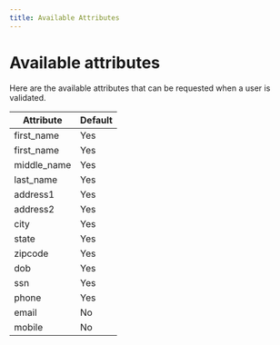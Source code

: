 ```yaml
---
title: Available Attributes
---
```


# Available attributes

Here are the available attributes that can be requested when a user is validated.

| Attribute      | Default |
|----------------|---------|
| first_name     | Yes     |
| first_name     | Yes     |
| middle_name    | Yes     |
| last_name      | Yes     |
| address1       | Yes     |
| address2       | Yes     |
| city           | Yes     |
| state          | Yes     |
| zipcode        | Yes     |
| dob            | Yes     |
| ssn            | Yes     |
| phone          | Yes     |
| email          | No      |
| mobile         | No      |
